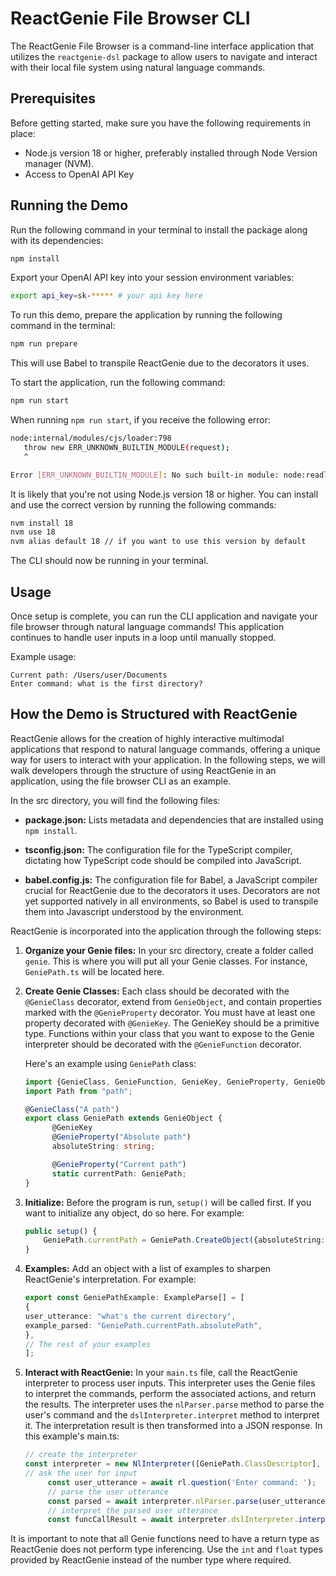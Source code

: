 # ReactGenie File Browser CLI

The ReactGenie File Browser is a command-line interface application that utilizes the `reactgenie-dsl` package to
allow users to navigate and interact with their local file system using natural language commands.

## Prerequisites

Before getting started, make sure you have the following requirements in place:

- Node.js version 18 or higher, preferably installed through Node Version manager (NVM).
- Access to OpenAI API Key

## Running the Demo

Run the following command in your terminal to install the package along with its dependencies:

   ```bash
   npm install
   ```

Export your OpenAI API key into your session environment variables:

  ```bash
  export api_key=sk-***** # your api key here
  ```

To run this demo, prepare the application by running the following command in the terminal:

   ```bash
   npm run prepare
   ```

This will use Babel to transpile ReactGenie due to the decorators it uses.

To start the application, run the following command:

   ```bash
   npm run start
   ```

When running `npm run start`, if you receive the following error:

   ```bash
node:internal/modules/cjs/loader:798
      throw new ERR_UNKNOWN_BUILTIN_MODULE(request);
      ^

Error [ERR_UNKNOWN_BUILTIN_MODULE]: No such built-in module: node:readline/promises
   ```

It is likely that you're not using Node.js version 18 or higher. You can install and use the correct version by running the following commands:

   ```bash
nvm install 18
nvm use 18
nvm alias default 18 // if you want to use this version by default
   ```

The CLI should now be running in your terminal.

## Usage

Once setup is complete, you can run the CLI application and navigate your file browser through natural language commands! This application continues to handle user inputs in a loop until manually stopped.

Example usage:

```shell
Current path: /Users/user/Documents
Enter command: what is the first directory?
```

## How the Demo is Structured with ReactGenie

ReactGenie allows for the creation of highly interactive multimodal applications that respond to natural language commands, offering a unique way for users to interact with your application.
In the following steps, we will walk developers through the structure of using ReactGenie in an application, using the file browser CLI as an example.

In the src directory, you will find the following files:

- **package.json:** Lists metadata and dependencies that are installed using `npm install`.

- **tsconfig.json:** The configuration file for the TypeScript compiler, dictating how TypeScript code should be compiled into JavaScript.

- **babel.config.js:** The configuration file for Babel, a JavaScript compiler crucial for ReactGenie due to the decorators it uses. Decorators are not yet supported natively in all environments, so Babel is used to transpile them into Javascript understood by the environment.

ReactGenie is incorporated into the application through the following steps:

1. **Organize your Genie files:** In your src directory, create a folder called `genie`. This is where you will put all your Genie classes. For instance, `GeniePath.ts` will be located here.

2. **Create Genie Classes:** Each class should be decorated with the `@GenieClass` decorator, extend from `GenieObject`, and contain properties marked with the `@GenieProperty` decorator. You must have at least one property decorated with `@GenieKey`. The GenieKey should be a primitive type. Functions within your class that you want to expose to the Genie interpreter should be decorated with the `@GenieFunction` decorator.

   Here's an example using `GeniePath` class:

    ```typescript
    import {GenieClass, GenieFunction, GenieKey, GenieProperty, GenieObject, ExampleParse} from "reactgenie-dsl";
    import Path from "path";

    @GenieClass("A path")
    export class GeniePath extends GenieObject {
          @GenieKey
          @GenieProperty("Absolute path")
          absoluteString: string;

          @GenieProperty("Current path")
          static currentPath: GeniePath;
    }
    ```

3. **Initialize:** Before the program is run, `setup()` will be called first. If you want to initialize any object, do so here. For example:

    ```typescript
    public setup() {
        GeniePath.currentPath = GeniePath.CreateObject({absoluteString: os.homedir()});
    }
    ```
4. **Examples:** Add an object with a list of examples to sharpen ReactGenie's interpretation. For example:

   ```typescript
   export const GeniePathExample: ExampleParse[] = [
   {
   user_utterance: "what's the current directory",
   example_parsed: "GeniePath.currentPath.absolutePath",
   }, 
   // The rest of your examples
   ];
   ```

5. **Interact with ReactGenie:** In your `main.ts` file, call the ReactGenie interpreter to process user inputs. This interpreter uses the Genie files to interpret the commands, perform the associated actions, and return the results. The interpreter uses the `nlParser.parse` method to parse the user's command and the `dslInterpreter.interpret` method to interpret it. The interpretation result is then transformed into a JSON response. In this example's main.ts:

   ```typescript
   // create the interpreter
   const interpreter = new NlInterpreter([GeniePath.ClassDescriptor], process.env.api_key, undefined, GeniePathExample);
   // ask the user for input
        const user_utterance = await rl.question('Enter command: ');
        // parse the user utterance
        const parsed = await interpreter.nlParser.parse(user_utterance);
        // interpret the parsed user utterance
        const funcCallResult = await interpreter.dslInterpreter.interpret(parsed);
   ```



It is important to note that all Genie functions need to have a return type as ReactGenie does not perform type inferencing. Use the `int` and `float` types provided by ReactGenie instead of the number type where required.





